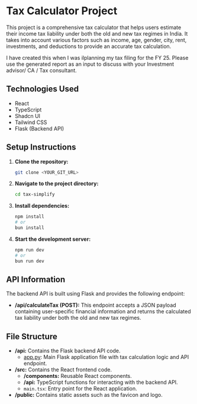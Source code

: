# Tax Calculator Project

This project is a comprehensive tax calculator that helps users estimate their income tax liability under both the old and new tax regimes in India. It takes into account various factors such as income, age, gender, city, rent, investments, and deductions to provide an accurate tax calculation.

I have created this when I was ilplanning my tax filing for the FY 25. Please use the generated report as an input to discuss with your Investment advisor/ CA / Tax consultant. 

## Technologies Used

*   React
*   TypeScript
*   Shadcn UI
*   Tailwind CSS
*   Flask (Backend API)

## Setup Instructions

1.  **Clone the repository:**

    ```bash
    git clone <YOUR_GIT_URL>
    ```
2.  **Navigate to the project directory:**

    ```bash
    cd tax-simplify
    ```
3.  **Install dependencies:**

    ```bash
    npm install
    # or
    bun install
    ```
4.  **Start the development server:**

    ```bash
    npm run dev
    # or
    bun run dev
    ```

## API Information

The backend API is built using Flask and provides the following endpoint:

*   **/api/calculateTax (POST):** This endpoint accepts a JSON payload containing user-specific financial information and returns the calculated tax liability under both the old and new tax regimes.

## File Structure

*   **/api:** Contains the Flask backend API code.
    *   [app.py](cci:7://file:///c:/Users/kamal/calculo-simplify/api/app.py:0:0-0:0): Main Flask application file with tax calculation logic and API endpoint.
*   **/src:** Contains the React frontend code.
    *   **/components:** Reusable React components.
    *   **/api:** TypeScript functions for interacting with the backend API.
    *   `main.tsx`: Entry point for the React application.
*   **/public:** Contains static assets such as the favicon and logo.
